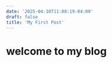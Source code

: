 ```yaml
---
date: '2025-04-10T11:08:19-04:00'
draft: false
title: 'My First Post'
---
```



# welcome to my blog